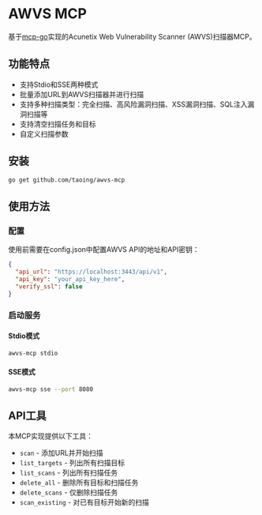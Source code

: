 # AWVS MCP

基于[mcp-go](https://github.com/mark3labs/mcp-go)实现的Acunetix Web Vulnerability Scanner (AWVS)扫描器MCP。

## 功能特点

- 支持Stdio和SSE两种模式
- 批量添加URL到AWVS扫描器并进行扫描
- 支持多种扫描类型：完全扫描、高风险漏洞扫描、XSS漏洞扫描、SQL注入漏洞扫描等
- 支持清空扫描任务和目标
- 自定义扫描参数

## 安装

```bash
go get github.com/taoing/awvs-mcp
```

## 使用方法

### 配置

使用前需要在config.json中配置AWVS API的地址和API密钥：

```json
{
  "api_url": "https://localhost:3443/api/v1",
  "api_key": "your_api_key_here",
  "verify_ssl": false
}
```

### 启动服务

#### Stdio模式

```bash
awvs-mcp stdio
```

#### SSE模式

```bash
awvs-mcp sse --port 8080
```

## API工具

本MCP实现提供以下工具：

- `scan` - 添加URL并开始扫描
- `list_targets` - 列出所有扫描目标
- `list_scans` - 列出所有扫描任务
- `delete_all` - 删除所有目标和扫描任务
- `delete_scans` - 仅删除扫描任务
- `scan_existing` - 对已有目标开始新的扫描

